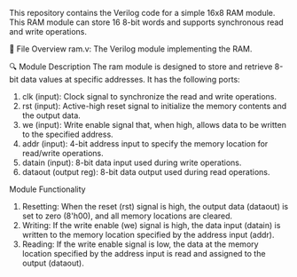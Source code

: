This repository contains the Verilog code for a simple 16x8 RAM module. This RAM module can store 16 8-bit words and supports synchronous read and write operations.

📁 File Overview
ram.v: The Verilog module implementing the RAM.

🔍 Module Description
The ram module is designed to store and retrieve 8-bit data values at specific addresses. It has the following ports:

1. clk (input): Clock signal to synchronize the read and write operations.
2. rst (input): Active-high reset signal to initialize the memory contents and the output data.
3. we (input): Write enable signal that, when high, allows data to be written to the specified address.
4. addr (input): 4-bit address input to specify the memory location for read/write operations.
5. datain (input): 8-bit data input used during write operations.
6. dataout (output reg): 8-bit data output used during read operations.
   
Module Functionality

1. Resetting: When the reset (rst) signal is high, the output data (dataout) is set to zero (8'h00), and all memory locations are cleared.
2. Writing: If the write enable (we) signal is high, the data input (datain) is written to the memory location specified by the address input (addr).
3. Reading: If the write enable signal is low, the data at the memory location specified by the address input is read and assigned to the output (dataout).
